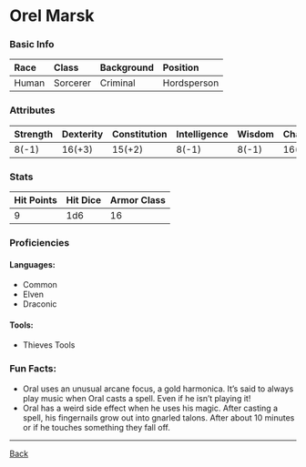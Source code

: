 # Orel Marsk

### Basic Info

| Race | Class | Background | Position |
|:--|:--|:--|:--|
| Human | Sorcerer | Criminal | Hordsperson |

### Attributes

| Strength | Dexterity | Constitution | Intelligence | Wisdom | Charisma |
|:--|:--|:--|:--|:--|:--|
| 8(-1) | 16(+3) | 15(+2) | 8(-1) | 8(-1) | 16(+3) |

### Stats

| Hit Points | Hit Dice | Armor Class |
|:--|:--|:--|
| 9 | 1d6 | 16 |

### Proficiencies
#### Languages:
- Common
- Elven
- Draconic

#### Tools:
- Thieves Tools

### Fun Facts:
- Oral uses an unusual arcane focus, a gold harmonica. It’s said to always play music when Oral casts a spell. Even if he isn’t playing it!
- Oral has a weird side effect when he uses his magic. After casting a spell, his fingernails grow out into gnarled talons. After about 10 minutes or if he touches something they fall off.

---
[Back](./)